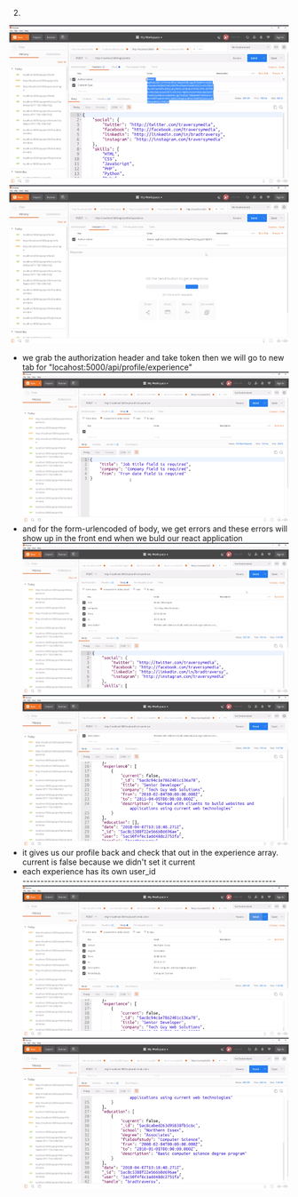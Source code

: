 

2.
![](images/add-experience-and-education-routes-1.png)
![](images/add-experience-and-education-routes-2.png)
- we grab the authorization header and take token then we will go to new tab for "locahost:5000/api/profile/experience"
![](images/add-experience-and-education-routes-3.png)
- and for the form-urlencoded of body, we get errors and these errors will show up in the front end when we buld our react application
![](images/add-experience-and-education-routes-4.png)
![](images/add-experience-and-education-routes-5.png)
- it gives us our profile back and check that out in the experience array. current is false because we didn't set it current
- each experience has its own user_id
</br>-----------------------------------------------------------------------
![](images/add-experience-and-education-routes-6.png)
![](images/add-experience-and-education-routes-7.png)
